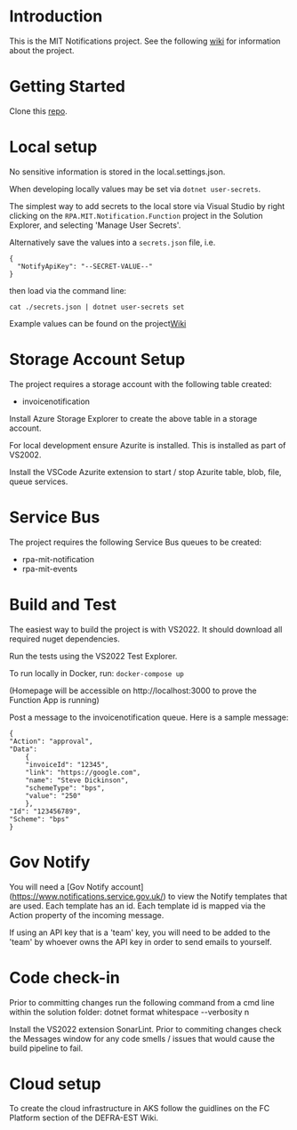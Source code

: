 # Introduction 

This is the MIT Notifications project. See the following [wiki](https://dev.azure.com/defragovuk/DEFRA-EST/_wiki/wikis/DEFRA-EST/8604/Manual-Invoice-Template) for information about the project.

# Getting Started

Clone this [repo](https://github.com/DEFRA/rpa-mit-notification).

# Local setup

No sensitive information is stored in the local.settings.json. 

When developing locally values may be set via `dotnet user-secrets`.

The simplest way to add secrets to the local store via Visual Studio by right clicking on the
`RPA.MIT.Notification.Function` project in the Solution Explorer, and selecting 'Manage User Secrets'.

Alternatively save the values into a `secrets.json` file, i.e. 
```
{
  "NotifyApiKey": "--SECRET-VALUE--"
}

```
then load via the command line:
```
cat ./secrets.json | dotnet user-secrets set
```

Example values can be found on the project[Wiki](https://dev.azure.com/defragovuk/DEFRA-EST/_wiki/wikis/DEFRA-EST/7758/AzureAD-Sample-settings)

# Storage Account Setup

The project requires a storage account with the following table created:
- invoicenotification

Install Azure Storage Explorer to create the above table in a storage account.

For local development ensure Azurite is installed. This is installed as part of VS2002.

Install the VSCode Azurite extension to start / stop Azurite table, blob, file, queue services.

# Service Bus

The project requires the following Service Bus queues to be created:
- rpa-mit-notification
- rpa-mit-events

# Build and Test

The easiest way to build the project is with VS2022. It should download all required nuget dependencies.

Run the tests using the VS2022 Test Explorer.

To run locally in Docker, run:
```docker-compose up```

(Homepage will be accessible on http://localhost:3000 to prove the Function App is running)

Post a message to the invoicenotification queue. Here is a sample message:

```
{
"Action": "approval",
"Data":
    {
    "invoiceId": "12345",
    "link": "https://google.com",
    "name": "Steve Dickinson",
    "schemeType": "bps",
    "value": "250"
    },
"Id": "123456789",
"Scheme": "bps"
}
```

# Gov Notify

You will need a [Gov Notify account] (https://www.notifications.service.gov.uk/) to view the Notify templates that are used. Each template has an id. Each template id is mapped via the Action property of the incoming message.

If using an API key that is a 'team' key, you will need to be added to the 'team' by whoever owns the API key in order to send emails to yourself.

# Code check-in

Prior to committing changes run the following command from a cmd line within the solution folder: dotnet format whitespace --verbosity n

Install the VS2022 extension SonarLint. Prior to commiting changes check the Messages window for any code smells / issues that would cause the build pipeline to fail.

# Cloud setup
To create the cloud infrastructure in AKS follow the guidlines on the FC Platform section of the DEFRA-EST Wiki. 



